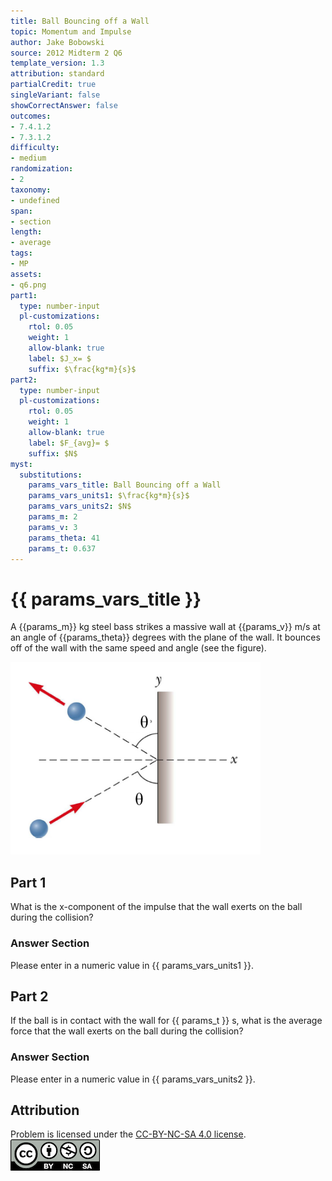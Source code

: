 ```yaml
---
title: Ball Bouncing off a Wall
topic: Momentum and Impulse
author: Jake Bobowski
source: 2012 Midterm 2 Q6
template_version: 1.3
attribution: standard
partialCredit: true
singleVariant: false
showCorrectAnswer: false
outcomes:
- 7.4.1.2
- 7.3.1.2
difficulty:
- medium
randomization:
- 2
taxonomy:
- undefined
span:
- section
length:
- average
tags:
- MP
assets:
- q6.png
part1:
  type: number-input
  pl-customizations:
    rtol: 0.05
    weight: 1
    allow-blank: true
    label: $J_x= $
    suffix: $\frac{kg*m}{s}$
part2:
  type: number-input
  pl-customizations:
    rtol: 0.05
    weight: 1
    allow-blank: true
    label: $F_{avg}= $
    suffix: $N$
myst:
  substitutions:
    params_vars_title: Ball Bouncing off a Wall
    params_vars_units1: $\frac{kg*m}{s}$
    params_vars_units2: $N$
    params_m: 2
    params_v: 3
    params_theta: 41
    params_t: 0.637
---
```

# {{ params_vars_title }}
A {{params_m}} kg steel bass strikes a massive wall at {{params_v}} m/s at an angle of {{params_theta}} degrees with the plane of the wall.
It bounces off of the wall with the same speed and angle (see the figure).

<img src="q6.png" width=400 alt="Ball bouncing on then off a wall at angle theta">

## Part 1

What is the x-component of the impulse that the wall exerts on the ball during the collision?

### Answer Section

Please enter in a numeric value in {{ params_vars_units1 }}.

## Part 2

If the ball is in contact with the wall for {{ params_t }} s, what is the average force that the wall exerts on the ball during the collision?

### Answer Section

Please enter in a numeric value in {{ params_vars_units2 }}.

## Attribution

Problem is licensed under the [CC-BY-NC-SA 4.0 license](https://creativecommons.org/licenses/by-nc-sa/4.0/).<br> ![The Creative Commons 4.0 license requiring attribution-BY, non-commercial-NC, and share-alike-SA license.](https://raw.githubusercontent.com/firasm/bits/master/by-nc-sa.png)